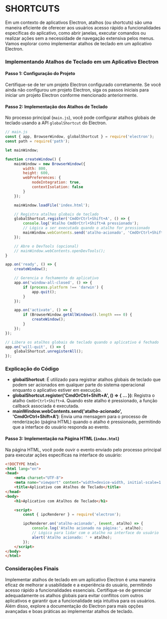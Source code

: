 # SHORTCUTS
Em um contexto de aplicativos Electron, atalhos (ou shortcuts) são uma maneira eficiente de oferecer aos usuários acesso rápido a funcionalidades específicas do aplicativo, como abrir janelas, executar comandos ou realizar ações sem a necessidade de navegação extensiva pelos menus. Vamos explorar como implementar atalhos de teclado em um aplicativo Electron.

### Implementando Atalhos de Teclado em um Aplicativo Electron

#### Passo 1: Configuração do Projeto

Certifique-se de ter um projeto Electron configurado corretamente. Se você ainda não configurou um projeto Electron, siga os passos iniciais para iniciar um projeto Electron conforme mencionado anteriormente.

#### Passo 2: Implementação dos Atalhos de Teclado

No processo principal (`main.js`), você pode configurar atalhos globais de teclado usando a API `globalShortcut` do Electron.

```javascript
// main.js
const { app, BrowserWindow, globalShortcut } = require('electron');
const path = require('path');

let mainWindow;

function createWindow() {
    mainWindow = new BrowserWindow({
        width: 800,
        height: 600,
        webPreferences: {
            nodeIntegration: true,
            contextIsolation: false
        }
    });

    mainWindow.loadFile('index.html');

    // Registra atalhos globais de teclado
    globalShortcut.register('CmdOrCtrl+Shift+A', () => {
        console.log('Atalho CmdOrCtrl+Shift+A pressionado');
        // Lógica a ser executada quando o atalho for pressionado
        mainWindow.webContents.send('atalho-acionado', 'CmdOrCtrl+Shift+A');
    });

    // Abre o DevTools (opcional)
    // mainWindow.webContents.openDevTools();
}

app.on('ready', () => {
    createWindow();

    // Gerencia o fechamento do aplicativo
    app.on('window-all-closed', () => {
        if (process.platform !== 'darwin') {
            app.quit();
        }
    });

    app.on('activate', () => {
        if (BrowserWindow.getAllWindows().length === 0) {
            createWindow();
        }
    });
});

// Libera os atalhos globais de teclado quando o aplicativo é fechado
app.on('will-quit', () => {
    globalShortcut.unregisterAll();
});
```

### Explicação do Código

- **globalShortcut**: É utilizado para registrar atalhos globais de teclado que podem ser acionados em qualquer parte do sistema operacional enquanto o aplicativo estiver em execução.
- **globalShortcut.register('CmdOrCtrl+Shift+A', () => { ... })**: Registra o atalho `CmdOrCtrl+Shift+A`. Quando este atalho é pressionado, a função callback associada é executada.
- **mainWindow.webContents.send('atalho-acionado', 'CmdOrCtrl+Shift+A')**: Envia uma mensagem para o processo de renderização (página HTML) quando o atalho é pressionado, permitindo que a interface do usuário responda ao evento.

#### Passo 3: Implementação na Página HTML (`index.html`)

Na página HTML, você pode ouvir o evento enviado pelo processo principal para executar ações específicas na interface do usuário:

```html
<!DOCTYPE html>
<html lang="en">
<head>
    <meta charset="UTF-8">
    <meta name="viewport" content="width=device-width, initial-scale=1.0">
    <title>Aplicativo com Atalhos de Teclado</title>
</head>
<body>
    <h1>Aplicativo com Atalhos de Teclado</h1>

    <script>
        const { ipcRenderer } = require('electron');

        ipcRenderer.on('atalho-acionado', (event, atalho) => {
            console.log('Atalho acionado na página:', atalho);
            // Lógica para lidar com o atalho na interface do usuário
            alert('Atalho acionado: ' + atalho);
        });
    </script>
</body>
</html>
```

### Considerações Finais

Implementar atalhos de teclado em um aplicativo Electron é uma maneira eficaz de melhorar a usabilidade e a experiência do usuário, permitindo acesso rápido a funcionalidades essenciais. Certifique-se de gerenciar adequadamente os atalhos globais para evitar conflitos com outros aplicativos e garantir que a funcionalidade seja intuitiva para os usuários. Além disso, explore a documentação do Electron para mais opções avançadas e boas práticas ao implementar atalhos de teclado.